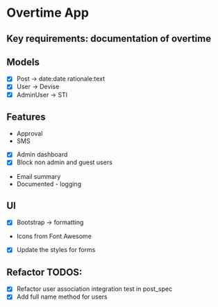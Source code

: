 # Overtime App

## Key requirements: documentation of overtime

## Models
- [x] Post -> date:date rationale:text
- [x] User -> Devise
- [x] AdminUser -> STI

## Features
- Approval
- SMS
- [x] Admin dashboard
- [x] Block non admin and guest users
- Email summary
- Documented - logging

## UI
- [x] Bootstrap -> formatting
- Icons from Font Awesome
- [x] Update the styles for forms

## Refactor TODOS:
- [x] Refactor user association integration test in post_spec
- [x] Add full name method for users
